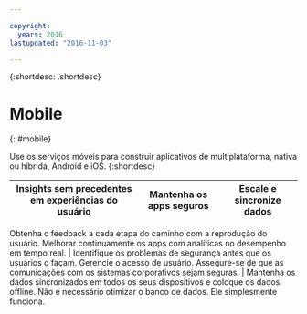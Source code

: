 ```yaml
---

copyright:
  years: 2016
lastupdated: "2016-11-03"

---
```



{:shortdesc: .shortdesc}

# Mobile
{: #mobile}

Use os serviços móveis para construir aplicativos de multiplataforma, nativa ou híbrida, Android e iOS.
{:shortdesc}


Insights sem precedentes em experiências do usuário | Mantenha os apps seguros | Escale e sincronize dados
---- | ---- | ----
Obtenha o feedback a cada etapa do caminho com a reprodução do usuário. Melhorar continuamente os
apps com analíticas no desempenho em tempo real. | Identifique os problemas de segurança antes que os usuários o façam. Gerencie o acesso de usuário. Assegure-se
de que as comunicações com os sistemas corporativos sejam seguras. | Mantenha os dados sincronizados em todos os seus dispositivos e coloque os dados offline. Não é necessário otimizar o banco de dados. Ele simplesmente funciona.
